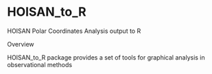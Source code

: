 # HOISAN_to_R
HOISAN Polar Coordinates Analysis output to R

Overview

HOISAN_to_R package provides a set of tools for graphical analysis in observational methods
